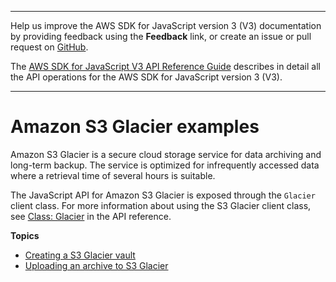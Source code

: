 --------

Help us improve the AWS SDK for JavaScript version 3 \(V3\) documentation by providing feedback using the **Feedback** link, or create an issue or pull request on [GitHub](https://github.com/awsdocs/aws-sdk-for-javascript-v3)\.

 The [AWS SDK for JavaScript V3 API Reference Guide](https://docs.aws.amazon.com/AWSJavaScriptSDK/v3/latest/index.html) describes in detail all the API operations for the AWS SDK for JavaScript version 3 \(V3\)\.

--------

# Amazon S3 Glacier examples<a name="glacier-examples"></a>

Amazon S3 Glacier is a secure cloud storage service for data archiving and long\-term backup\. The service is optimized for infrequently accessed data where a retrieval time of several hours is suitable\.



The JavaScript API for Amazon S3 Glacier is exposed through the `Glacier` client class\. For more information about using the S3 Glacier client class, see [Class: Glacier](https://docs.aws.amazon.com/AWSJavaScriptSDK/v3/latest/clients/client-glacier/classes/glacier.html) in the API reference\.

**Topics**
+ [Creating a S3 Glacier vault](glacier-example-creating-a-vault.md)
+ [Uploading an archive to S3 Glacier](glacier-example-uploadarchive.md)